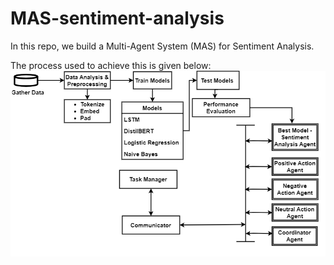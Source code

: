 # MAS-sentiment-analysis
In this repo, we build a Multi-Agent System (MAS) for Sentiment Analysis.

The process used to achieve this is given below:
![Methodology](./images/mas-sentiment-analysisv1.png)
